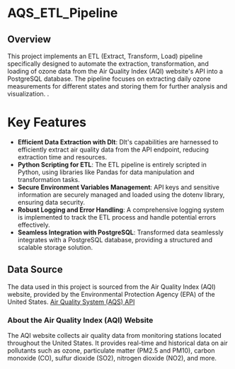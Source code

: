 # AQS_ETL_Pipeline
## Overview
This project implements an ETL (Extract, Transform, Load) pipeline specifically designed to automate the extraction, transformation, and loading of ozone data from the Air Quality Index (AQI) website's API into a PostgreSQL database. The pipeline focuses on extracting daily ozone measurements for different states and storing them for further analysis and visualization.
.
 
# Key Features
+ **Efficient Data Extraction with Dlt**: Dlt's capabilities are harnessed to efficiently extract air quality data from the API endpoint, reducing extraction time and resources.
+ **Python Scripting for ETL**: The ETL pipeline is entirely scripted in Python, using libraries like Pandas for data manipulation and transformation tasks.
+ **Secure Environment Variables Management**: API keys and sensitive information are securely managed and loaded using the dotenv library, ensuring data security.
+ **Robust Logging and Error Handling**: A comprehensive logging system is implemented to track the ETL process and handle potential errors effectively.
+ **Seamless Integration with PostgreSQL**: Transformed data seamlessly integrates with a PostgreSQL database, providing a structured and scalable storage solution.

## Data Source

The data used in this project is sourced from the Air Quality Index (AQI) website, provided by the Environmental Protection Agency (EPA) of the United States. [Air Quality System (AQS) API](https://aqs.epa.gov/aqsweb/documents/data_api.html)



### About the Air Quality Index (AQI) Website

The AQI website collects air quality data from monitoring stations located throughout the United States. It provides real-time and historical data on air pollutants such as ozone, particulate matter (PM2.5 and PM10), carbon monoxide (CO), sulfur dioxide (SO2), nitrogen dioxide (NO2), and more.


